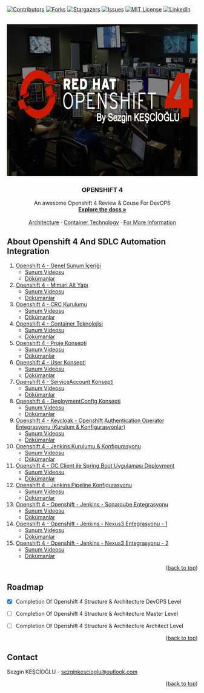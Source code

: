 <div id="top"></div>
<!--
*** Thanks for checking out the Best-README-Template. If you have a suggestion
*** that would make this better, please fork the repo and create a pull request
*** or simply open an issue with the tag "enhancement".
*** Don't forget to give the project a star!
*** Thanks again! Now go create something AMAZING! :D
-->



<!-- PROJECT SHIELDS -->
<!--
*** I'm using markdown "reference style" links for readability.
*** Reference links are enclosed in brackets [ ] instead of parentheses ( ).
*** See the bottom of this document for the declaration of the reference variables
*** for contributors-url, forks-url, etc. This is an optional, concise syntax you may use.
*** https://www.markdownguide.org/basic-syntax/#reference-style-links
-->
[![Contributors][contributors-shield]][contributors-url]
[![Forks][forks-shield]][forks-url]
[![Stargazers][stars-shield]][stars-url]
[![Issues][issues-shield]][issues-url]
[![MIT License][license-shield]][license-url]
[![LinkedIn][linkedin-shield]][linkedin-url]



<!-- PROJECT LOGO -->
<br />
<div align="center">
  <a href="https://www.youtube.com/channel/UCLty1q99Ep6nQPmsIsdaUMQ">
    <img src="https://raw.githubusercontent.com/GlobalHyperSolutions/presentation-openshift/master/banner.png" alt="Logo" width="800" height="400">
  </a>

<h3 align="center">OPENSHIFT 4</h3>

  <p align="center">
    An awesome Openshift 4 Review & Couse For DevOPS 
    <br />
    <a href="https://github.com/GlobalHyperSolutions/presentation-openshift"><strong>Explore the docs »</strong></a>
    <br />
    <br />
    <a href="https://www.youtube.com/watch?v=rQEr0NRAYFo">Architecture</a>
    ·
    <a href="https://www.youtube.com/watch?v=CowqImO1rmE&t">Container Technology</a>
    ·
    <a href="https://www.youtube.com/@hypertechnologies5141/videos">For More Information</a>
  </p>
</div>







<!-- ABOUT THE PROJECT -->
## About Openshift 4 And SDLC Automation Integration

<ol>
    <li>
      <a href="#about-the-project">Openshift 4 - Genel Sunum İçeriği</a>
      <ul>
        <li><a href="https://www.youtube.com/watch?v=lf9J8tziikA">Sunum Videosu</a></li>
        <li><a href="#about-the-project">Dökümanlar</a></li>
      </ul>
    </li>    
    <li>
      <a href="#about-the-project">Openshift 4 - Mimari Alt Yapı</a>
      <ul>
        <li><a href="https://www.youtube.com/watch?v=rQEr0NRAYFo">Sunum Videosu</a></li>
        <li><a href="https://github.com/GlobalHyperSolutions/presentation-openshift/tree/master/Openshift%204%20-%20Mimari%20ve%20Alt%20Yap%C4%B1">Dökümanlar</a></li>
      </ul>
    </li>    
    <li>
      <a href="#about-the-project">Openshift 4 - CRC Kurulumu</a>
      <ul>
        <li><a href="https://www.youtube.com/watch?v=DYtQFhbPuQY">Sunum Videosu</a></li>
        <li><a href="https://github.com/GlobalHyperSolutions/presentation-openshift/tree/master/Openshift%204%20-%20CRC%20Kurulumu">Dökümanlar</a></li>
      </ul>
    </li>
    <li>
      <a href="#about-the-project">Openshift 4 - Container Teknolojisi</a>
      <ul>
        <li><a href="https://www.youtube.com/watch?v=CowqImO1rmE">Sunum Videosu</a></li>
        <li><a href="https://github.com/GlobalHyperSolutions/presentation-openshift/tree/master/Openshift%204%20-%20Container%20Technolojisi">Dökümanlar</a></li>
      </ul>
    </li>
    <li>
      <a href="#about-the-project">Openshift 4 - Proje Konsepti</a>
      <ul>
        <li><a href="https://www.youtube.com/watch?v=QfQB882D67Y">Sunum Videosu</a></li>
        <li><a href="https://github.com/GlobalHyperSolutions/presentation-openshift/tree/master/Openshift%204%20-%20Proje%20Konsepti">Dökümanlar</a></li>
      </ul>
    </li>
    <li>
      <a href="#about-the-project">Openshift 4 - User Konsepti</a>
      <ul>
        <li><a href="https://www.youtube.com/watch?v=D0JfuktDDvw">Sunum Videosu</a></li>
        <li><a href="https://github.com/GlobalHyperSolutions/presentation-openshift/tree/master/Openshift%204%20-%20User%20Konsepti">Dökümanlar</a></li>
      </ul>
    </li>
    <li>
      <a href="#about-the-project">Openshift 4 - ServiceAccount Konsepti</a>
      <ul>
        <li><a href="https://www.youtube.com/watch?v=OYGrX5pWcu4">Sunum Videosu</a></li>
        <li><a href="https://github.com/GlobalHyperSolutions/presentation-openshift/tree/master/Openshift%204%20-%20ServiceAccount%20Konsepti">Dökümanlar</a></li>
      </ul>
    </li>
    <li>
      <a href="#about-the-project">Openshift 4 - DeploymentConfig Konsepti</a>
      <ul>
        <li><a href="https://www.youtube.com/watch?v=p0MAHeMOgt4">Sunum Videosu</a></li>
        <li><a href="https://github.com/GlobalHyperSolutions/presentation-openshift/tree/master/Openshift%204%20-%20DeploymentConfig%20Konsepti">Dökümanlar</a></li>
      </ul>
    </li>
    <li>
      <a href="#about-the-project">Openshift 4 - Keycloak - Openshift Authentication Operator Entegrasyonu (Kurulum & Konfigurasyonlar)</a>
      <ul>
        <li><a href="https://www.youtube.com/watch?v=vMHIykNueXo">Sunum Videosu</a></li>
        <li><a href="https://github.com/GlobalHyperSolutions/presentation-openshift/tree/master/Openshift%204%20-%20Keycloak%20-%20Openshift%20Authentication%20Operator%20Entegrasyonu%20(Kurulum%20%26%20Konfigurasyonlar)">Dökümanlar</a></li>
      </ul>
    </li>
    <li>
      <a href="#about-the-project">Openshift 4 - Jenkins Kurulumu & Konfigurasyonu</a>
      <ul>
        <li><a href="https://www.youtube.com/watch?v=hOpw4jkhb_c">Sunum Videosu</a></li>
        <li><a href="https://github.com/GlobalHyperSolutions/presentation-openshift/tree/master/Openshift%204%20-%20Jenkins%20-%20Openshift%20Entegrasyonu">Dökümanlar</a></li>
      </ul>
    </li>
    <li>
      <a href="#about-the-project">Openshift 4 - OC Client ile Spring Boot Uygulaması Deployment</a>
      <ul>
        <li><a href="https://www.youtube.com/watch?v=ZMg3G4Kxdu0">Sunum Videosu</a></li>
        <li><a href="https://github.com/GlobalHyperSolutions/presentation-openshift/tree/master/Openshift%204%20-%20OC%20Client%20ile%20Spring%20Boot%20Uygulamas%C4%B1%20Deployment">Dökümanlar</a></li>
      </ul>
    </li>
    <li>
      <a href="#about-the-project">Openshift 4 - Jenkins Pipeline Konfigurasyonu</a>
      <ul>
        <li><a href="https://www.youtube.com/watch?v=FxEc-4klMRE">Sunum Videosu</a></li>
        <li><a href="https://github.com/GlobalHyperSolutions/presentation-openshift/tree/master/Openshift%204%20-%20Jenkins%20Pipeline%20Konfigurasyonu">Dökümanlar</a></li>
      </ul>
    </li>
    <li>
      <a href="#about-the-project">Openshift 4 - Openshift - Jenkins - Sonarqube Entegrasyonu</a>
      <ul>
        <li><a href="https://www.youtube.com/watch?v=ZysQvsuvobU">Sunum Videosu</a></li>
        <li><a href="https://github.com/GlobalHyperSolutions/presentation-openshift/tree/master/Openshift%204%20-%20Openshift%20-%20Jenkins%20-%20Sonarqube%20Entegrasyonu">Dökümanlar</a></li>
      </ul>
    </li>
    <li>
      <a href="#about-the-project">Openshift 4 - Openshift - Jenkins - Nexus3 Entegrasyonu - 1</a>
      <ul>
        <li><a href="https://www.youtube.com/watch?v=dYA_tNYScX4">Sunum Videosu</a></li>
        <li><a href="https://github.com/GlobalHyperSolutions/presentation-openshift/tree/master/Openshift%204%20-%20Openshift%20-%20Jenkins%20-%20Nexus3%20Entegrasyonu%20-%201">Dökümanlar</a></li>
      </ul>
    </li>
    <li>
      <a href="#about-the-project">Openshift 4 - Openshift - Jenkins - Nexus3 Entegrasyonu - 2</a>
      <ul>
        <li><a href="https://www.youtube.com/watch?v=kvWBo4fuows">Sunum Videosu</a></li>
        <li><a href="https://github.com/GlobalHyperSolutions/presentation-openshift/tree/master/Openshift%204%20-%20Openshift%20-%20Jenkins%20-%20Nexus3%20Entegrasyonu%20-%202">Dökümanlar</a></li>
      </ul>
    </li>
  </ol>

<p align="right">(<a href="#top">back to top</a>)</p>







<!-- ROADMAP -->
## Roadmap

- [x] Completion Of Openshift 4 Structure & Architecture DevOPS Level
- [ ] Completion Of Openshift 4 Structure & Architecture Master Level
- [ ] Completion Of Openshift 4 Structure & Architecture Architect Level


<p align="right">(<a href="#top">back to top</a>)</p>




<!-- CONTACT -->
## Contact

Sezgin KEŞCİOĞLU - sezginkescioglu@outlook.com



<p align="right">(<a href="#top">back to top</a>)</p>




<!-- MARKDOWN LINKS & IMAGES -->
<!-- https://www.markdownguide.org/basic-syntax/#reference-style-links -->
[contributors-shield]: https://img.shields.io/github/contributors/othneildrew/Best-README-Template.svg?style=for-the-badge
[contributors-url]: https://github.com/GlobalHyperSolutions/presentation-openshift/graphs/contributors
[forks-shield]: https://img.shields.io/github/forks/othneildrew/Best-README-Template.svg?style=for-the-badge
[forks-url]: https://github.com/GlobalHyperSolutions/presentation-openshift/network/members
[stars-shield]: https://img.shields.io/github/stars/othneildrew/Best-README-Template.svg?style=for-the-badge
[stars-url]: https://github.com/GlobalHyperSolutions/presentation-openshift/stargazers
[issues-shield]: https://img.shields.io/github/issues/othneildrew/Best-README-Template.svg?style=for-the-badge
[issues-url]: https://github.com/GlobalHyperSolutions/presentation-openshift/issues
[license-shield]: https://img.shields.io/github/license/othneildrew/Best-README-Template.svg?style=for-the-badge
[license-url]: https://github.com/GlobalHyperSolutions/presentation-openshift/blob/master/LICENSE.txt
[linkedin-shield]: https://img.shields.io/badge/-LinkedIn-black.svg?style=for-the-badge&logo=linkedin&colorB=555
[linkedin-url]: https://www.linkedin.com/in/hyper-technologies/
[product-screenshot]: images/screenshot.png
[Next.js]: https://img.shields.io/badge/next.js-000000?style=for-the-badge&logo=nextdotjs&logoColor=white
[Next-url]: https://nextjs.org/
[React.js]: https://img.shields.io/badge/React-20232A?style=for-the-badge&logo=react&logoColor=61DAFB
[React-url]: https://reactjs.org/
[Vue.js]: https://img.shields.io/badge/Vue.js-35495E?style=for-the-badge&logo=vuedotjs&logoColor=4FC08D
[Vue-url]: https://vuejs.org/
[Angular.io]: https://img.shields.io/badge/Angular-DD0031?style=for-the-badge&logo=angular&logoColor=white
[Angular-url]: https://angular.io/
[Svelte.dev]: https://img.shields.io/badge/Svelte-4A4A55?style=for-the-badge&logo=svelte&logoColor=FF3E00
[Svelte-url]: https://svelte.dev/
[Laravel.com]: https://img.shields.io/badge/Laravel-FF2D20?style=for-the-badge&logo=laravel&logoColor=white
[Laravel-url]: https://laravel.com
[Bootstrap.com]: https://img.shields.io/badge/Bootstrap-563D7C?style=for-the-badge&logo=bootstrap&logoColor=white
[Bootstrap-url]: https://getbootstrap.com
[JQuery.com]: https://img.shields.io/badge/jQuery-0769AD?style=for-the-badge&logo=jquery&logoColor=white
[JQuery-url]: https://jquery.com 